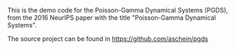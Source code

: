 This is the demo code for the Poisson-Gamma Dynamical Systems (PGDS), from the 2016 NeurIPS paper with the title "Poisson-Gamma Dynamical Systems".

The source project can be found in https://github.com/aschein/pgds
